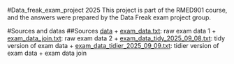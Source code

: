 #Data_freak_exam_project 2025
This project is part of the RMED901 course, and the answers were prepared by the Data Freak exam project group.

#Sources and datas 
##Sources
[data](data)
    + [exam_data.txt](data/exam_data.txt): raw exam data 1
    + [exam_data_join.txt](data/exam_data_join.txt): raw exam data 2
    + [exam_data_tidy_2025_09_08.txt](data/exam_data_tidy_2025_09_08.txt): tidy version of exam data 
    + [exam_data_tidier_2025_09_09.txt](data/exam_data_tidier_2025_09_09.txt): tidier version of exam data + exam data join
 